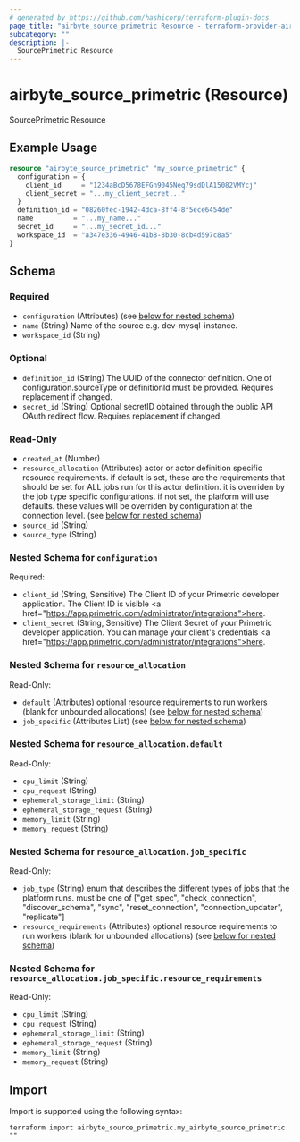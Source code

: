 ```yaml
---
# generated by https://github.com/hashicorp/terraform-plugin-docs
page_title: "airbyte_source_primetric Resource - terraform-provider-airbyte"
subcategory: ""
description: |-
  SourcePrimetric Resource
---
```


# airbyte_source_primetric (Resource)

SourcePrimetric Resource

## Example Usage

```terraform
resource "airbyte_source_primetric" "my_source_primetric" {
  configuration = {
    client_id     = "1234aBcD5678EFGh9045Neq79sdDlA15082VMYcj"
    client_secret = "...my_client_secret..."
  }
  definition_id = "08260fec-1942-4dca-8ff4-8f5ece6454de"
  name          = "...my_name..."
  secret_id     = "...my_secret_id..."
  workspace_id  = "a347e336-4946-41b8-8b30-8cb4d597c8a5"
}
```

<!-- schema generated by tfplugindocs -->
## Schema

### Required

- `configuration` (Attributes) (see [below for nested schema](#nestedatt--configuration))
- `name` (String) Name of the source e.g. dev-mysql-instance.
- `workspace_id` (String)

### Optional

- `definition_id` (String) The UUID of the connector definition. One of configuration.sourceType or definitionId must be provided. Requires replacement if changed.
- `secret_id` (String) Optional secretID obtained through the public API OAuth redirect flow. Requires replacement if changed.

### Read-Only

- `created_at` (Number)
- `resource_allocation` (Attributes) actor or actor definition specific resource requirements. if default is set, these are the requirements that should be set for ALL jobs run for this actor definition. it is overriden by the job type specific configurations. if not set, the platform will use defaults. these values will be overriden by configuration at the connection level. (see [below for nested schema](#nestedatt--resource_allocation))
- `source_id` (String)
- `source_type` (String)

<a id="nestedatt--configuration"></a>
### Nested Schema for `configuration`

Required:

- `client_id` (String, Sensitive) The Client ID of your Primetric developer application. The Client ID is visible <a href=\"https://app.primetric.com/administrator/integrations">here</a>.
- `client_secret` (String, Sensitive) The Client Secret of your Primetric developer application. You can manage your client's credentials <a href=\"https://app.primetric.com/administrator/integrations">here</a>.


<a id="nestedatt--resource_allocation"></a>
### Nested Schema for `resource_allocation`

Read-Only:

- `default` (Attributes) optional resource requirements to run workers (blank for unbounded allocations) (see [below for nested schema](#nestedatt--resource_allocation--default))
- `job_specific` (Attributes List) (see [below for nested schema](#nestedatt--resource_allocation--job_specific))

<a id="nestedatt--resource_allocation--default"></a>
### Nested Schema for `resource_allocation.default`

Read-Only:

- `cpu_limit` (String)
- `cpu_request` (String)
- `ephemeral_storage_limit` (String)
- `ephemeral_storage_request` (String)
- `memory_limit` (String)
- `memory_request` (String)


<a id="nestedatt--resource_allocation--job_specific"></a>
### Nested Schema for `resource_allocation.job_specific`

Read-Only:

- `job_type` (String) enum that describes the different types of jobs that the platform runs. must be one of ["get_spec", "check_connection", "discover_schema", "sync", "reset_connection", "connection_updater", "replicate"]
- `resource_requirements` (Attributes) optional resource requirements to run workers (blank for unbounded allocations) (see [below for nested schema](#nestedatt--resource_allocation--job_specific--resource_requirements))

<a id="nestedatt--resource_allocation--job_specific--resource_requirements"></a>
### Nested Schema for `resource_allocation.job_specific.resource_requirements`

Read-Only:

- `cpu_limit` (String)
- `cpu_request` (String)
- `ephemeral_storage_limit` (String)
- `ephemeral_storage_request` (String)
- `memory_limit` (String)
- `memory_request` (String)

## Import

Import is supported using the following syntax:

```shell
terraform import airbyte_source_primetric.my_airbyte_source_primetric ""
```
